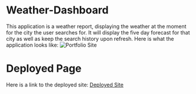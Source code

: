 # Weather-Dashboard
This application is a weather report, displaying the weather at the moment for the city the user searches for. It will display the five day forecast for that city as well as keep the search history upon refresh.
Here is what the application looks like: ![Portfolio Site]()

# Deployed Page
Here is a link to the deployed site: [Deployed Site]()